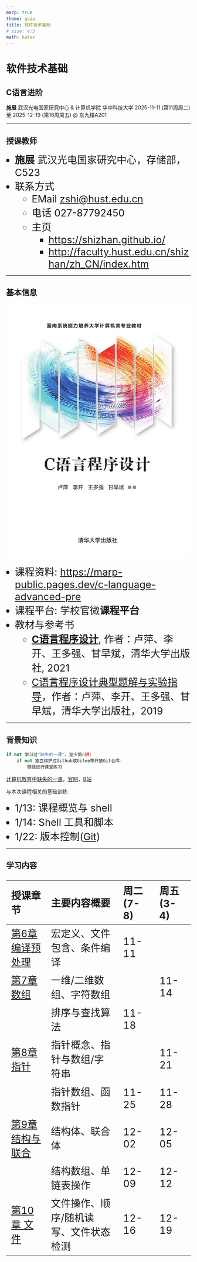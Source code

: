 ```yaml
---
marp: true
theme: gaia
title: 软件技术基础
# size: 4:3
math: katex
---
```


<!-- _class: lead -->

# 软件技术基础

## C语言进阶

**施展**
武汉光电国家研究中心 & 计算机学院
华中科技大学
2025-11-11 (第11周周二) 至 2025-12-19 (第16周周五) @ 东九楼A201

<!-- 
第11周(2025-11-10 至 2025-11-16)至第16周(2025-12-15 至 2025-12-21) 周二(节次：7-8，东九楼A201)和周五(节次：3-4，东九楼A201)
 -->

---

## 授课教师

- **施展** 武汉光电国家研究中心，存储部，C523
- 联系方式
  - EMail <zshi@hust.edu.cn>
  - 电话 027-87792450
  - 主页
    - <https://shizhan.github.io/>
    - <http://faculty.hust.edu.cn/shizhan/zh_CN/index.htm>

---

## 基本信息

<!-- paginate: true -->

<style scoped>
  li {
    font-size: 27px;
  }
</style>

![bg right fit](images/ISBN-9787302581505.jpg)

- 课程资料: <https://marp-public.pages.dev/c-language-advanced-pre>  
- 课程平台: 学校官微**课程平台**
- 教材与参考书
  - [**C语言程序设计**](http://www.tup.tsinghua.edu.cn/booksCenter/book_08344701.html), 作者：卢萍、李开、王多强、甘早斌，清华大学出版社, 2021
  - [C语言程序设计典型题解与实验指导](http://www.tup.tsinghua.edu.cn/booksCenter/book_08344801.html)，作者：卢萍、李开、王多强、甘早斌，清华大学出版社，2019

---

<!-- paginate: true -->

## 背景知识

```python
if not 学习过"缺失的一课"，至少第6讲:
    if not 独立维护过Github或Gitee等开放Git仓库:
        随我进行课堂练习
```

[计算机教育中缺失的一课](https://missing-semester-cn.github.io/)，[官网](https://missing.csail.mit.edu/)，[B站](https://www.bilibili.com/video/BV1x7411H7wa/)

与本次课程相关的基础训练

- 1/13: 课程概览与 shell
- 1/14: Shell 工具和脚本
- 1/22: 版本控制([Git](https://git-scm.com/download))

---

## 学习内容

<style scoped>
  table, li {
    font-size: 27px;
  }
</style>

| 授课章节 | 主要内容概要 | 周二(7-8) | 周五(3-4) |
| :---    | :---        | :--- | :--- |
| [第6章 编译预处理](c-language-advanced-compiler) | 宏定义、文件包含、条件编译 | 11-11 | |
| [第7章 数组](c-language-advanced-array) | 一维/二维数组、字符数组 | | 11-14 |
|| 排序与查找算法 | 11-18 ||
| [第8章 指针](c-language-advanced-pointer) | 指针概念、指针与数组/字符串 | | 11-21 |
|| 指针数组、函数指针| 11-25 | 11-28 |
| [第9章 结构与联合](c-language-advanced-struct) | 结构体、联合体 | 12-02 | 12-05 |
|| 结构数组、单链表操作| 12-09 | 12-12|
| [第10章 文件](c-language-advanced-file) | 文件操作、顺序/随机读写、文件状态检测 | 12-16 | 12-19 |

